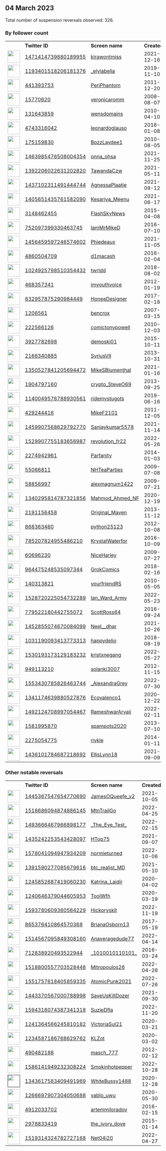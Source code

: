 
## 04 March 2023
Total number of suspension reversals observed: 326.

### By follower count
<table><tr><th></th><th align="left">Twitter ID</th><th align="left">Screen name</th>
<th align="left">Created</th><th align="left">Status</th><th align="left">Suspended</th><th align="left">Followers</th>
<tr><td><a href="https://pbs.twimg.com/profile_images/1636443983990669326/xm-YehdR_normal.jpg"><img src="https://pbs.twimg.com/profile_images/1636443983990669326/xm-YehdR_normal.jpg" width="40px" height="40px" align="center"/></a></td><td><a href="https://twitter.com/intent/user?user_id=1471414739880189955">1471414739880189955</a></td><td><a href="https://twitter.com/kirawontmiss">kirawontmiss</a></td><td>2021-12-16</td><td align="center"></td><td>2022-10-16</td><td>986066</td></tr>
<tr><td><a href="https://pbs.twimg.com/profile_images/1600354057977200642/515pNSK9_normal.jpg"><img src="https://pbs.twimg.com/profile_images/1600354057977200642/515pNSK9_normal.jpg" width="40px" height="40px" align="center"/></a></td><td><a href="https://twitter.com/intent/user?user_id=1193401518206181376">1193401518206181376</a></td><td><a href="https://twitter.com/_elylabella">_elylabella</a></td><td>2019-11-10</td><td align="center"></td><td>2022-12-14</td><td>207078</td></tr>
<tr><td><a href="https://pbs.twimg.com/profile_images/1639090148372512769/v58Xd015_normal.jpg"><img src="https://pbs.twimg.com/profile_images/1639090148372512769/v58Xd015_normal.jpg" width="40px" height="40px" align="center"/></a></td><td><a href="https://twitter.com/intent/user?user_id=441393753">441393753</a></td><td><a href="https://twitter.com/PeriPhantom">PeriPhantom</a></td><td>2011-12-20</td><td align="center"></td><td>2023-02-28</td><td>82550</td></tr>
<tr><td><a href="https://pbs.twimg.com/profile_images/1580335043020562438/5DMH3nRq_normal.jpg"><img src="https://pbs.twimg.com/profile_images/1580335043020562438/5DMH3nRq_normal.jpg" width="40px" height="40px" align="center"/></a></td><td><a href="https://twitter.com/intent/user?user_id=15770620">15770620</a></td><td><a href="https://twitter.com/veronicaromm">veronicaromm</a></td><td>2008-08-07</td><td align="center"></td><td>2022-09-23</td><td>48052</td></tr>
<tr><td><a href="https://pbs.twimg.com/profile_images/1580155034674741249/bCC6MauW_normal.jpg"><img src="https://pbs.twimg.com/profile_images/1580155034674741249/bCC6MauW_normal.jpg" width="40px" height="40px" align="center"/></a></td><td><a href="https://twitter.com/intent/user?user_id=131643859">131643859</a></td><td><a href="https://twitter.com/wensdomains">wensdomains</a></td><td>2010-04-10</td><td align="center"></td><td>2022-10-17</td><td>16868</td></tr>
<tr><td><a href="https://pbs.twimg.com/profile_images/1615635808190435328/CZxsguoc_normal.jpg"><img src="https://pbs.twimg.com/profile_images/1615635808190435328/CZxsguoc_normal.jpg" width="40px" height="40px" align="center"/></a></td><td><a href="https://twitter.com/intent/user?user_id=4743316042">4743316042</a></td><td><a href="https://twitter.com/leonardoglauso">leonardoglauso</a></td><td>2016-01-08</td><td align="center"></td><td>2022-12-01</td><td>16448</td></tr>
<tr><td><a href="https://pbs.twimg.com/profile_images/602814090201796608/F7ixhq2l_normal.jpg"><img src="https://pbs.twimg.com/profile_images/602814090201796608/F7ixhq2l_normal.jpg" width="40px" height="40px" align="center"/></a></td><td><a href="https://twitter.com/intent/user?user_id=175159830">175159830</a></td><td><a href="https://twitter.com/BozzLaydee1">BozzLaydee1</a></td><td>2010-08-05</td><td align="center"></td><td>2023-01-09</td><td>12018</td></tr>
<tr><td><a href="https://pbs.twimg.com/profile_images/1641860422063079425/9h6IdlaL_normal.jpg"><img src="https://pbs.twimg.com/profile_images/1641860422063079425/9h6IdlaL_normal.jpg" width="40px" height="40px" align="center"/></a></td><td><a href="https://twitter.com/intent/user?user_id=1463985476508004354">1463985476508004354</a></td><td><a href="https://twitter.com/onna_ohsa">onna_ohsa</a></td><td>2021-11-25</td><td align="center"></td><td>2022-12-07</td><td>10993</td></tr>
<tr><td><a href="https://pbs.twimg.com/profile_images/1650445420265459712/1f8oSAW2_normal.jpg"><img src="https://pbs.twimg.com/profile_images/1650445420265459712/1f8oSAW2_normal.jpg" width="40px" height="40px" align="center"/></a></td><td><a href="https://twitter.com/intent/user?user_id=1392206022631202820">1392206022631202820</a></td><td><a href="https://twitter.com/TawandaCzw">TawandaCzw</a></td><td>2021-05-11</td><td align="center"></td><td>2023-01-29</td><td>10882</td></tr>
<tr><td><a href="https://pbs.twimg.com/profile_images/1638800732391350273/X_0wQsDA_normal.jpg"><img src="https://pbs.twimg.com/profile_images/1638800732391350273/X_0wQsDA_normal.jpg" width="40px" height="40px" align="center"/></a></td><td><a href="https://twitter.com/intent/user?user_id=1437102311491444744">1437102311491444744</a></td><td><a href="https://twitter.com/AgnessaPlaatje">AgnessaPlaatje</a></td><td>2021-09-12</td><td align="center"></td><td>2022-07-15</td><td>8715</td></tr>
<tr><td><a href="https://pbs.twimg.com/profile_images/1633494881699086339/SiTv38Qp_normal.jpg"><img src="https://pbs.twimg.com/profile_images/1633494881699086339/SiTv38Qp_normal.jpg" width="40px" height="40px" align="center"/></a></td><td><a href="https://twitter.com/intent/user?user_id=1405651435761582090">1405651435761582090</a></td><td><a href="https://twitter.com/Kesariya_Meenu">Kesariya_Meenu</a></td><td>2021-06-17</td><td align="center"></td><td>2022-11-11</td><td>7366</td></tr>
<tr><td><a href="https://pbs.twimg.com/profile_images/1633599503231078400/dTdr59E7_normal.png"><img src="https://pbs.twimg.com/profile_images/1633599503231078400/dTdr59E7_normal.png" width="40px" height="40px" align="center"/></a></td><td><a href="https://twitter.com/intent/user?user_id=3148462455">3148462455</a></td><td><a href="https://twitter.com/FlashSkyNews">FlashSkyNews</a></td><td>2015-04-08</td><td align="center"></td><td>2022-09-26</td><td>6619</td></tr>
<tr><td><a href="https://pbs.twimg.com/profile_images/1627457920861454337/GUyUH75g_normal.jpg"><img src="https://pbs.twimg.com/profile_images/1627457920861454337/GUyUH75g_normal.jpg" width="40px" height="40px" align="center"/></a></td><td><a href="https://twitter.com/intent/user?user_id=752097399330463745">752097399330463745</a></td><td><a href="https://twitter.com/IamMrMikeD">IamMrMikeD</a></td><td>2016-07-10</td><td align="center"></td><td></td><td>6169</td></tr>
<tr><td><a href="https://pbs.twimg.com/profile_images/1587285411340193793/1XvBWYHE_normal.jpg"><img src="https://pbs.twimg.com/profile_images/1587285411340193793/1XvBWYHE_normal.jpg" width="40px" height="40px" align="center"/></a></td><td><a href="https://twitter.com/intent/user?user_id=1456459597246574602">1456459597246574602</a></td><td><a href="https://twitter.com/Phiedeaux">Phiedeaux</a></td><td>2021-11-05</td><td align="center"></td><td>2022-11-21</td><td>5511</td></tr>
<tr><td><a href="https://pbs.twimg.com/profile_images/1620369766912253952/m9CNuXZy_normal.jpg"><img src="https://pbs.twimg.com/profile_images/1620369766912253952/m9CNuXZy_normal.jpg" width="40px" height="40px" align="center"/></a></td><td><a href="https://twitter.com/intent/user?user_id=4860504709">4860504709</a></td><td><a href="https://twitter.com/d1macash">d1macash</a></td><td>2016-02-04</td><td align="center"></td><td>2023-02-17</td><td>5418</td></tr>
<tr><td><a href="https://pbs.twimg.com/profile_images/1637444278635864064/qSBcCOkG_normal.jpg"><img src="https://pbs.twimg.com/profile_images/1637444278635864064/qSBcCOkG_normal.jpg" width="40px" height="40px" align="center"/></a></td><td><a href="https://twitter.com/intent/user?user_id=1024925798510354432">1024925798510354432</a></td><td><a href="https://twitter.com/twrIdd">twrIdd</a></td><td>2018-08-02</td><td align="center"></td><td></td><td>4862</td></tr>
<tr><td><a href="https://pbs.twimg.com/profile_images/1634831354016972800/l_DQJe7o_normal.jpg"><img src="https://pbs.twimg.com/profile_images/1634831354016972800/l_DQJe7o_normal.jpg" width="40px" height="40px" align="center"/></a></td><td><a href="https://twitter.com/intent/user?user_id=468357341">468357341</a></td><td><a href="https://twitter.com/imyouthvoice">imyouthvoice</a></td><td>2012-01-19</td><td align="center"></td><td>2022-05-28</td><td>4789</td></tr>
<tr><td><a href="https://pbs.twimg.com/profile_images/1368773840277368839/_QdMs0tJ_normal.jpg"><img src="https://pbs.twimg.com/profile_images/1368773840277368839/_QdMs0tJ_normal.jpg" width="40px" height="40px" align="center"/></a></td><td><a href="https://twitter.com/intent/user?user_id=832957875290984449">832957875290984449</a></td><td><a href="https://twitter.com/HoneeDesigner">HoneeDesigner</a></td><td>2017-02-18</td><td align="center"></td><td>2022-07-28</td><td>4575</td></tr>
<tr><td><a href="https://pbs.twimg.com/profile_images/1456248654952419333/MifkAkDp_normal.jpg"><img src="https://pbs.twimg.com/profile_images/1456248654952419333/MifkAkDp_normal.jpg" width="40px" height="40px" align="center"/></a></td><td><a href="https://twitter.com/intent/user?user_id=1206561">1206561</a></td><td><a href="https://twitter.com/bencrox">bencrox</a></td><td>2007-03-15</td><td align="center"></td><td>2023-01-16</td><td>4330</td></tr>
<tr><td><a href="https://pbs.twimg.com/profile_images/1210910455994241024/BJkIAG_P_normal.jpg"><img src="https://pbs.twimg.com/profile_images/1210910455994241024/BJkIAG_P_normal.jpg" width="40px" height="40px" align="center"/></a></td><td><a href="https://twitter.com/intent/user?user_id=222566126">222566126</a></td><td><a href="https://twitter.com/comictonypowell">comictonypowell</a></td><td>2010-12-03</td><td align="center"></td><td></td><td>4305</td></tr>
<tr><td><a href="https://pbs.twimg.com/profile_images/1512583027452428293/ZO0ZqKKJ_normal.jpg"><img src="https://pbs.twimg.com/profile_images/1512583027452428293/ZO0ZqKKJ_normal.jpg" width="40px" height="40px" align="center"/></a></td><td><a href="https://twitter.com/intent/user?user_id=3927782698">3927782698</a></td><td><a href="https://twitter.com/demoski01">demoski01</a></td><td>2015-10-11</td><td align="center"></td><td>2022-07-09</td><td>3820</td></tr>
<tr><td><a href="https://pbs.twimg.com/profile_images/1625361422833307648/mqIuKn-b_normal.jpg"><img src="https://pbs.twimg.com/profile_images/1625361422833307648/mqIuKn-b_normal.jpg" width="40px" height="40px" align="center"/></a></td><td><a href="https://twitter.com/intent/user?user_id=2166340885">2166340885</a></td><td><a href="https://twitter.com/SyriusVII">SyriusVII</a></td><td>2013-10-31</td><td align="center"></td><td></td><td>3710</td></tr>
<tr><td><a href="https://pbs.twimg.com/profile_images/1350528205543907331/HA3O1Try_normal.jpg"><img src="https://pbs.twimg.com/profile_images/1350528205543907331/HA3O1Try_normal.jpg" width="40px" height="40px" align="center"/></a></td><td><a href="https://twitter.com/intent/user?user_id=1350527841205694472">1350527841205694472</a></td><td><a href="https://twitter.com/MikeSBlumenthal">MikeSBlumenthal</a></td><td>2021-01-16</td><td align="center"></td><td>2022-08-19</td><td>3626</td></tr>
<tr><td><a href="https://pbs.twimg.com/profile_images/1607840240563019778/UBUNjPoE_normal.jpg"><img src="https://pbs.twimg.com/profile_images/1607840240563019778/UBUNjPoE_normal.jpg" width="40px" height="40px" align="center"/></a></td><td><a href="https://twitter.com/intent/user?user_id=1904797160">1904797160</a></td><td><a href="https://twitter.com/crypto_SteveO69">crypto_SteveO69</a></td><td>2013-09-25</td><td align="center"></td><td>2023-02-10</td><td>3568</td></tr>
<tr><td><a href="https://pbs.twimg.com/profile_images/1631945119061487617/JCtY7HVb_normal.jpg"><img src="https://pbs.twimg.com/profile_images/1631945119061487617/JCtY7HVb_normal.jpg" width="40px" height="40px" align="center"/></a></td><td><a href="https://twitter.com/intent/user?user_id=1140049576788930561">1140049576788930561</a></td><td><a href="https://twitter.com/ridemystugots">ridemystugots</a></td><td>2019-06-16</td><td align="center">🚫</td><td>2022-12-06</td><td>3508</td></tr>
<tr><td><a href="https://pbs.twimg.com/profile_images/480804166105710592/5O1_T088_normal.jpeg"><img src="https://pbs.twimg.com/profile_images/480804166105710592/5O1_T088_normal.jpeg" width="40px" height="40px" align="center"/></a></td><td><a href="https://twitter.com/intent/user?user_id=429244416">429244416</a></td><td><a href="https://twitter.com/MikeF2101">MikeF2101</a></td><td>2011-12-05</td><td align="center"></td><td>2022-11-07</td><td>3453</td></tr>
<tr><td><a href="https://pbs.twimg.com/profile_images/1460598008307847173/wy01p65U_normal.jpg"><img src="https://pbs.twimg.com/profile_images/1460598008307847173/wy01p65U_normal.jpg" width="40px" height="40px" align="center"/></a></td><td><a href="https://twitter.com/intent/user?user_id=1459907568629792770">1459907568629792770</a></td><td><a href="https://twitter.com/Sanjaykumar5578">Sanjaykumar5578</a></td><td>2021-11-14</td><td align="center"></td><td>2022-09-21</td><td>3425</td></tr>
<tr><td><a href="https://pbs.twimg.com/profile_images/1539358170237358082/cWF1m-Ls_normal.jpg"><img src="https://pbs.twimg.com/profile_images/1539358170237358082/cWF1m-Ls_normal.jpg" width="40px" height="40px" align="center"/></a></td><td><a href="https://twitter.com/intent/user?user_id=1529907755183656987">1529907755183656987</a></td><td><a href="https://twitter.com/revolution_fr22">revolution_fr22</a></td><td>2022-05-26</td><td align="center"></td><td>2022-08-22</td><td>3160</td></tr>
<tr><td><a href="https://pbs.twimg.com/profile_images/1131711319722401792/7gbZC_yy_normal.jpg"><img src="https://pbs.twimg.com/profile_images/1131711319722401792/7gbZC_yy_normal.jpg" width="40px" height="40px" align="center"/></a></td><td><a href="https://twitter.com/intent/user?user_id=2274942961">2274942961</a></td><td><a href="https://twitter.com/Parfanity">Parfanity</a></td><td>2014-01-03</td><td align="center"></td><td></td><td>3071</td></tr>
<tr><td><a href="https://pbs.twimg.com/profile_images/975201387003949056/EN8I3jzK_normal.jpg"><img src="https://pbs.twimg.com/profile_images/975201387003949056/EN8I3jzK_normal.jpg" width="40px" height="40px" align="center"/></a></td><td><a href="https://twitter.com/intent/user?user_id=55066811">55066811</a></td><td><a href="https://twitter.com/NHTeaParties">NHTeaParties</a></td><td>2009-07-08</td><td align="center"></td><td></td><td>3011</td></tr>
<tr><td><a href="https://pbs.twimg.com/profile_images/1633191352283410432/3bkfhgZk_normal.jpg"><img src="https://pbs.twimg.com/profile_images/1633191352283410432/3bkfhgZk_normal.jpg" width="40px" height="40px" align="center"/></a></td><td><a href="https://twitter.com/intent/user?user_id=58856997">58856997</a></td><td><a href="https://twitter.com/alexmagnum1422">alexmagnum1422</a></td><td>2009-07-21</td><td align="center"></td><td>2023-02-05</td><td>2924</td></tr>
<tr><td><a href="https://pbs.twimg.com/profile_images/1531328766525464578/GZ3ROwbF_normal.jpg"><img src="https://pbs.twimg.com/profile_images/1531328766525464578/GZ3ROwbF_normal.jpg" width="40px" height="40px" align="center"/></a></td><td><a href="https://twitter.com/intent/user?user_id=1340295814787321856">1340295814787321856</a></td><td><a href="https://twitter.com/Mahmod_Ahmed_NF">Mahmod_Ahmed_NF</a></td><td>2020-12-19</td><td align="center"></td><td>2023-02-27</td><td>2661</td></tr>
<tr><td><a href="https://pbs.twimg.com/profile_images/1237805402198163456/JsSnBi_Y_normal.jpg"><img src="https://pbs.twimg.com/profile_images/1237805402198163456/JsSnBi_Y_normal.jpg" width="40px" height="40px" align="center"/></a></td><td><a href="https://twitter.com/intent/user?user_id=2191156458">2191156458</a></td><td><a href="https://twitter.com/Original_Maven">Original_Maven</a></td><td>2013-11-12</td><td align="center"></td><td></td><td>2626</td></tr>
<tr><td><a href="https://pbs.twimg.com/profile_images/1327387333218459652/kKCaOm9p_normal.jpg"><img src="https://pbs.twimg.com/profile_images/1327387333218459652/kKCaOm9p_normal.jpg" width="40px" height="40px" align="center"/></a></td><td><a href="https://twitter.com/intent/user?user_id=868363460">868363460</a></td><td><a href="https://twitter.com/python25123">python25123</a></td><td>2012-10-08</td><td align="center"></td><td></td><td>2582</td></tr>
<tr><td><a href="https://pbs.twimg.com/profile_images/785210745306742784/Acr0_2Pr_normal.jpg"><img src="https://pbs.twimg.com/profile_images/785210745306742784/Acr0_2Pr_normal.jpg" width="40px" height="40px" align="center"/></a></td><td><a href="https://twitter.com/intent/user?user_id=785207824955486210">785207824955486210</a></td><td><a href="https://twitter.com/KrystalWaterfor">KrystalWaterfor</a></td><td>2016-10-09</td><td align="center"></td><td></td><td>2547</td></tr>
<tr><td><a href="https://pbs.twimg.com/profile_images/1034593670488416256/IyWRkb4u_normal.jpg"><img src="https://pbs.twimg.com/profile_images/1034593670488416256/IyWRkb4u_normal.jpg" width="40px" height="40px" align="center"/></a></td><td><a href="https://twitter.com/intent/user?user_id=60696230">60696230</a></td><td><a href="https://twitter.com/NiceHarley">NiceHarley</a></td><td>2009-07-27</td><td align="center"></td><td>2023-03-01</td><td>2380</td></tr>
<tr><td><a href="https://pbs.twimg.com/profile_images/1635033496660975618/8GQLPb_d_normal.jpg"><img src="https://pbs.twimg.com/profile_images/1635033496660975618/8GQLPb_d_normal.jpg" width="40px" height="40px" align="center"/></a></td><td><a href="https://twitter.com/intent/user?user_id=964475248535097344">964475248535097344</a></td><td><a href="https://twitter.com/GrokComics">GrokComics</a></td><td>2018-02-16</td><td align="center"></td><td>2022-05-26</td><td>2224</td></tr>
<tr><td><a href="https://pbs.twimg.com/profile_images/1648184359533555719/Opb0JZJM_normal.jpg"><img src="https://pbs.twimg.com/profile_images/1648184359533555719/Opb0JZJM_normal.jpg" width="40px" height="40px" align="center"/></a></td><td><a href="https://twitter.com/intent/user?user_id=140313821">140313821</a></td><td><a href="https://twitter.com/yourfriendRS">yourfriendRS</a></td><td>2010-05-05</td><td align="center"></td><td>2022-09-07</td><td>2120</td></tr>
<tr><td><a href="https://pbs.twimg.com/profile_images/1555897622879256577/OJgXA1Sv_normal.jpg"><img src="https://pbs.twimg.com/profile_images/1555897622879256577/OJgXA1Sv_normal.jpg" width="40px" height="40px" align="center"/></a></td><td><a href="https://twitter.com/intent/user?user_id=1528720225054732289">1528720225054732289</a></td><td><a href="https://twitter.com/Ian_Ward_Army">Ian_Ward_Army</a></td><td>2022-05-23</td><td align="center"></td><td>2023-02-07</td><td>2064</td></tr>
<tr><td><a href="https://pbs.twimg.com/profile_images/1635123393724055553/b_0Kz9fL_normal.jpg"><img src="https://pbs.twimg.com/profile_images/1635123393724055553/b_0Kz9fL_normal.jpg" width="40px" height="40px" align="center"/></a></td><td><a href="https://twitter.com/intent/user?user_id=779522180442755072">779522180442755072</a></td><td><a href="https://twitter.com/ScottRoss64">ScottRoss64</a></td><td>2016-09-24</td><td align="center"></td><td></td><td>1989</td></tr>
<tr><td><a href="https://pbs.twimg.com/profile_images/1468583371303309312/PUBbAk-q_normal.jpg"><img src="https://pbs.twimg.com/profile_images/1468583371303309312/PUBbAk-q_normal.jpg" width="40px" height="40px" align="center"/></a></td><td><a href="https://twitter.com/intent/user?user_id=1452855074670084099">1452855074670084099</a></td><td><a href="https://twitter.com/Neel__dhar">Neel__dhar</a></td><td>2021-10-26</td><td align="center"></td><td>2022-09-13</td><td>1983</td></tr>
<tr><td><a href="https://pbs.twimg.com/profile_images/1631107432155082752/DbKFHim3_normal.jpg"><img src="https://pbs.twimg.com/profile_images/1631107432155082752/DbKFHim3_normal.jpg" width="40px" height="40px" align="center"/></a></td><td><a href="https://twitter.com/intent/user?user_id=1031190093413773313">1031190093413773313</a></td><td><a href="https://twitter.com/happydelio">happydelio</a></td><td>2018-08-19</td><td align="center"></td><td>2023-02-22</td><td>1843</td></tr>
<tr><td><a href="https://pbs.twimg.com/profile_images/1656444805415677953/5JhfSo4Y_normal.jpg"><img src="https://pbs.twimg.com/profile_images/1656444805415677953/5JhfSo4Y_normal.jpg" width="40px" height="40px" align="center"/></a></td><td><a href="https://twitter.com/intent/user?user_id=1530193173129183232">1530193173129183232</a></td><td><a href="https://twitter.com/kristxnegang">kristxnegang</a></td><td>2022-05-27</td><td align="center"></td><td>2022-12-28</td><td>1778</td></tr>
<tr><td><a href="https://pbs.twimg.com/profile_images/1583851195352772608/MoHbIbf3_normal.jpg"><img src="https://pbs.twimg.com/profile_images/1583851195352772608/MoHbIbf3_normal.jpg" width="40px" height="40px" align="center"/></a></td><td><a href="https://twitter.com/intent/user?user_id=949113210">949113210</a></td><td><a href="https://twitter.com/solanki3007">solanki3007</a></td><td>2012-11-15</td><td align="center"></td><td>2022-12-25</td><td>1710</td></tr>
<tr><td><a href="https://pbs.twimg.com/profile_images/1628847306031218689/mmdemtQ8_normal.jpg"><img src="https://pbs.twimg.com/profile_images/1628847306031218689/mmdemtQ8_normal.jpg" width="40px" height="40px" align="center"/></a></td><td><a href="https://twitter.com/intent/user?user_id=1553430785826463744">1553430785826463744</a></td><td><a href="https://twitter.com/_AlexandraGrey">_AlexandraGrey</a></td><td>2022-07-30</td><td align="center"></td><td>2023-02-28</td><td>1641</td></tr>
<tr><td><a href="https://pbs.twimg.com/profile_images/1383064341965066242/07b970HY_normal.jpg"><img src="https://pbs.twimg.com/profile_images/1383064341965066242/07b970HY_normal.jpg" width="40px" height="40px" align="center"/></a></td><td><a href="https://twitter.com/intent/user?user_id=1341174639880527876">1341174639880527876</a></td><td><a href="https://twitter.com/Ecovalenco1">Ecovalenco1</a></td><td>2020-12-22</td><td align="center"></td><td>2022-10-10</td><td>1576</td></tr>
<tr><td><a href="https://pbs.twimg.com/profile_images/1590405145648824321/MjXi1JnU_normal.jpg"><img src="https://pbs.twimg.com/profile_images/1590405145648824321/MjXi1JnU_normal.jpg" width="40px" height="40px" align="center"/></a></td><td><a href="https://twitter.com/intent/user?user_id=1492124708997054467">1492124708997054467</a></td><td><a href="https://twitter.com/RameshwarAryaji">RameshwarAryaji</a></td><td>2022-02-11</td><td align="center"></td><td>2022-12-29</td><td>1556</td></tr>
<tr><td><a href="https://pbs.twimg.com/profile_images/1542836478337851400/afYtiiln_normal.jpg"><img src="https://pbs.twimg.com/profile_images/1542836478337851400/afYtiiln_normal.jpg" width="40px" height="40px" align="center"/></a></td><td><a href="https://twitter.com/intent/user?user_id=1581995870">1581995870</a></td><td><a href="https://twitter.com/spampots2020">spampots2020</a></td><td>2013-07-10</td><td align="center"></td><td>2022-11-04</td><td>1546</td></tr>
<tr><td><a href="https://pbs.twimg.com/profile_images/1654883304896704513/2L5WHXsK_normal.jpg"><img src="https://pbs.twimg.com/profile_images/1654883304896704513/2L5WHXsK_normal.jpg" width="40px" height="40px" align="center"/></a></td><td><a href="https://twitter.com/intent/user?user_id=2275054775">2275054775</a></td><td><a href="https://twitter.com/riykle">riykle</a></td><td>2014-01-11</td><td align="center"></td><td></td><td>1533</td></tr>
<tr><td><a href="https://pbs.twimg.com/profile_images/1437985140110680065/nNqhLYA1_normal.jpg"><img src="https://pbs.twimg.com/profile_images/1437985140110680065/nNqhLYA1_normal.jpg" width="40px" height="40px" align="center"/></a></td><td><a href="https://twitter.com/intent/user?user_id=1436101784687218692">1436101784687218692</a></td><td><a href="https://twitter.com/EllisLynn18">EllisLynn18</a></td><td>2021-09-09</td><td align="center"></td><td>2022-11-04</td><td>1451</td></tr>
</table>

### Other notable reversals
<table><tr><th></th><th align="left">Twitter ID</th><th align="left">Screen name</th>
<th align="left">Created</th><th align="left">Status</th><th align="left">Suspended</th><th align="left">Followers</th>
<tr><td><a href="https://pbs.twimg.com/profile_images/1632063458727407617/nrV3n_S4_normal.jpg"><img src="https://pbs.twimg.com/profile_images/1632063458727407617/nrV3n_S4_normal.jpg" width="40px" height="40px" align="center"/></a></td><td><a href="https://twitter.com/intent/user?user_id=1445367547654770690">1445367547654770690</a></td><td><a href="https://twitter.com/JamesOQueefe_v2">JamesOQueefe_v2</a></td><td>2021-10-05</td><td align="center"></td><td>2022-11-29</td><td>212</td></tr>
<tr><td><a href="https://pbs.twimg.com/profile_images/1600972188215136277/ssYkE-eH_normal.jpg"><img src="https://pbs.twimg.com/profile_images/1600972188215136277/ssYkE-eH_normal.jpg" width="40px" height="40px" align="center"/></a></td><td><a href="https://twitter.com/intent/user?user_id=1518686094874886145">1518686094874886145</a></td><td><a href="https://twitter.com/MtnTrailGo">MtnTrailGo</a></td><td>2022-04-25</td><td align="center">🚫</td><td>2022-12-28</td><td>247</td></tr>
<tr><td><a href="https://pbs.twimg.com/profile_images/1504316394132803584/eweDY0Yy_normal.jpg"><img src="https://pbs.twimg.com/profile_images/1504316394132803584/eweDY0Yy_normal.jpg" width="40px" height="40px" align="center"/></a></td><td><a href="https://twitter.com/intent/user?user_id=1493666467966898177">1493666467966898177</a></td><td><a href="https://twitter.com/_The_Eye_Test_">_The_Eye_Test_</a></td><td>2022-02-15</td><td align="center"></td><td>2022-12-09</td><td>41</td></tr>
<tr><td><a href="https://pbs.twimg.com/profile_images/1608237843603652610/1iV88rto_normal.jpg"><img src="https://pbs.twimg.com/profile_images/1608237843603652610/1iV88rto_normal.jpg" width="40px" height="40px" align="center"/></a></td><td><a href="https://twitter.com/intent/user?user_id=1435242253543428097">1435242253543428097</a></td><td><a href="https://twitter.com/HTop75">HTop75</a></td><td>2021-09-07</td><td align="center"></td><td>2023-02-20</td><td>1162</td></tr>
<tr><td><a href="https://pbs.twimg.com/profile_images/1580618697407926278/4mQ6xIMp_normal.jpg"><img src="https://pbs.twimg.com/profile_images/1580618697407926278/4mQ6xIMp_normal.jpg" width="40px" height="40px" align="center"/></a></td><td><a href="https://twitter.com/intent/user?user_id=1578041094947934209">1578041094947934209</a></td><td><a href="https://twitter.com/normieturned">normieturned</a></td><td>2022-10-06</td><td align="center"></td><td>2022-12-27</td><td>65</td></tr>
<tr><td><a href="https://pbs.twimg.com/profile_images/1599179702094430208/MzMdZ43c_normal.jpg"><img src="https://pbs.twimg.com/profile_images/1599179702094430208/MzMdZ43c_normal.jpg" width="40px" height="40px" align="center"/></a></td><td><a href="https://twitter.com/intent/user?user_id=1391590277085679616">1391590277085679616</a></td><td><a href="https://twitter.com/btc_realist_MD">btc_realist_MD</a></td><td>2021-05-10</td><td align="center">👋</td><td>2022-12-24</td><td>196</td></tr>
<tr><td><a href="https://pbs.twimg.com/profile_images/1245853581380485129/tzy0uI2a_normal.jpg"><img src="https://pbs.twimg.com/profile_images/1245853581380485129/tzy0uI2a_normal.jpg" width="40px" height="40px" align="center"/></a></td><td><a href="https://twitter.com/intent/user?user_id=1245852687419060230">1245852687419060230</a></td><td><a href="https://twitter.com/Katrina_Laidir">Katrina_Laidir</a></td><td>2020-04-02</td><td align="center"></td><td>2022-12-25</td><td>138</td></tr>
<tr><td><a href="https://pbs.twimg.com/profile_images/1559255033870307328/aVWreW7j_normal.jpg"><img src="https://pbs.twimg.com/profile_images/1559255033870307328/aVWreW7j_normal.jpg" width="40px" height="40px" align="center"/></a></td><td><a href="https://twitter.com/intent/user?user_id=1240646379044605953">1240646379044605953</a></td><td><a href="https://twitter.com/ToolWfh">ToolWfh</a></td><td>2020-03-19</td><td align="center"></td><td>2022-11-29</td><td>443</td></tr>
<tr><td><a href="https://pbs.twimg.com/profile_images/1647350594217078787/BdbdIq5B_normal.jpg"><img src="https://pbs.twimg.com/profile_images/1647350594217078787/BdbdIq5B_normal.jpg" width="40px" height="40px" align="center"/></a></td><td><a href="https://twitter.com/intent/user?user_id=1593780609360564229">1593780609360564229</a></td><td><a href="https://twitter.com/Hickoryskit">Hickoryskit</a></td><td>2022-11-19</td><td align="center"></td><td>2022-12-08</td><td>117</td></tr>
<tr><td><a href="https://pbs.twimg.com/profile_images/1406055652934356993/Bg39-1x9_normal.jpg"><img src="https://pbs.twimg.com/profile_images/1406055652934356993/Bg39-1x9_normal.jpg" width="40px" height="40px" align="center"/></a></td><td><a href="https://twitter.com/intent/user?user_id=865376410864570368">865376410864570368</a></td><td><a href="https://twitter.com/BrianaOsborn13">BrianaOsborn13</a></td><td>2017-05-19</td><td align="center"></td><td>2022-12-22</td><td>602</td></tr>
<tr><td><a href="https://pbs.twimg.com/profile_images/1514567263541727234/A1AnD2El_normal.png"><img src="https://pbs.twimg.com/profile_images/1514567263541727234/A1AnD2El_normal.png" width="40px" height="40px" align="center"/></a></td><td><a href="https://twitter.com/intent/user?user_id=1514567095849308160">1514567095849308160</a></td><td><a href="https://twitter.com/Anaveragedude77">Anaveragedude77</a></td><td>2022-04-14</td><td align="center"></td><td>2022-12-30</td><td>70</td></tr>
<tr><td><a href="https://pbs.twimg.com/profile_images/1467671665484177413/wt5QsLMT_normal.jpg"><img src="https://pbs.twimg.com/profile_images/1467671665484177413/wt5QsLMT_normal.jpg" width="40px" height="40px" align="center"/></a></td><td><a href="https://twitter.com/intent/user?user_id=712838920493522944">712838920493522944</a></td><td><a href="https://twitter.com/_1010010110101_">_1010010110101_</a></td><td>2016-03-24</td><td align="center"></td><td>2022-11-03</td><td>153</td></tr>
<tr><td><a href="https://pbs.twimg.com/profile_images/1531747483377803265/7uL00IBX_normal.jpg"><img src="https://pbs.twimg.com/profile_images/1531747483377803265/7uL00IBX_normal.jpg" width="40px" height="40px" align="center"/></a></td><td><a href="https://twitter.com/intent/user?user_id=1518800557703528448">1518800557703528448</a></td><td><a href="https://twitter.com/Mitropoulos26">Mitropoulos26</a></td><td>2022-04-26</td><td align="center"></td><td>2022-10-20</td><td>83</td></tr>
<tr><td><a href="https://pbs.twimg.com/profile_images/1552075898370854913/CW2UjiRN_normal.jpg"><img src="https://pbs.twimg.com/profile_images/1552075898370854913/CW2UjiRN_normal.jpg" width="40px" height="40px" align="center"/></a></td><td><a href="https://twitter.com/intent/user?user_id=1551757618405859335">1551757618405859335</a></td><td><a href="https://twitter.com/AtomicPunk2021">AtomicPunk2021</a></td><td>2022-07-26</td><td align="center"></td><td>2022-12-25</td><td>122</td></tr>
<tr><td><a href="https://pbs.twimg.com/profile_images/1443404018529751041/NSsUrpou_normal.jpg"><img src="https://pbs.twimg.com/profile_images/1443404018529751041/NSsUrpou_normal.jpg" width="40px" height="40px" align="center"/></a></td><td><a href="https://twitter.com/intent/user?user_id=1443370567000788998">1443370567000788998</a></td><td><a href="https://twitter.com/SaveUsKillDozer">SaveUsKillDozer</a></td><td>2021-09-30</td><td align="center"></td><td>2023-01-01</td><td>26</td></tr>
<tr><td><a href="https://pbs.twimg.com/profile_images/1637020650085707776/GDPrBF_3_normal.jpg"><img src="https://pbs.twimg.com/profile_images/1637020650085707776/GDPrBF_3_normal.jpg" width="40px" height="40px" align="center"/></a></td><td><a href="https://twitter.com/intent/user?user_id=1594318074387341318">1594318074387341318</a></td><td><a href="https://twitter.com/SuzieDfla">SuzieDfla</a></td><td>2022-11-20</td><td align="center"></td><td>2022-11-28</td><td>1071</td></tr>
<tr><td><a href="https://pbs.twimg.com/profile_images/1241365138969636865/QlRjZhVU_normal.jpg"><img src="https://pbs.twimg.com/profile_images/1241365138969636865/QlRjZhVU_normal.jpg" width="40px" height="40px" align="center"/></a></td><td><a href="https://twitter.com/intent/user?user_id=1241364566245810182">1241364566245810182</a></td><td><a href="https://twitter.com/VictoriaSul21">VictoriaSul21</a></td><td>2020-03-21</td><td align="center"></td><td>2023-02-07</td><td>1233</td></tr>
<tr><td><a href="https://pbs.twimg.com/profile_images/1573711017950994432/BU7VzQsT_normal.jpg"><img src="https://pbs.twimg.com/profile_images/1573711017950994432/BU7VzQsT_normal.jpg" width="40px" height="40px" align="center"/></a></td><td><a href="https://twitter.com/intent/user?user_id=1234587186768629762">1234587186768629762</a></td><td><a href="https://twitter.com/KLZot">KLZot</a></td><td>2020-03-02</td><td align="center"></td><td>2022-12-23</td><td>75</td></tr>
<tr><td><a href="https://pbs.twimg.com/profile_images/1562191028094107648/6_NwLf-H_normal.jpg"><img src="https://pbs.twimg.com/profile_images/1562191028094107648/6_NwLf-H_normal.jpg" width="40px" height="40px" align="center"/></a></td><td><a href="https://twitter.com/intent/user?user_id=490482188">490482188</a></td><td><a href="https://twitter.com/masch_777">masch_777</a></td><td>2012-02-12</td><td align="center"></td><td>2023-02-06</td><td>58</td></tr>
<tr><td><a href="https://pbs.twimg.com/profile_images/1654888547143278593/jJQBHSWe_normal.jpg"><img src="https://pbs.twimg.com/profile_images/1654888547143278593/jJQBHSWe_normal.jpg" width="40px" height="40px" align="center"/></a></td><td><a href="https://twitter.com/intent/user?user_id=1586141949232308224">1586141949232308224</a></td><td><a href="https://twitter.com/Smokinhotpepper">Smokinhotpepper</a></td><td>2022-10-28</td><td align="center"></td><td>2023-01-10</td><td>540</td></tr>
<tr><td><a href=""><img src="" width="40px" height="40px" align="center"/></a></td><td><a href="https://twitter.com/intent/user?user_id=1343617583409491969">1343617583409491969</a></td><td><a href="https://twitter.com/WhiteBussy1488">WhiteBussy1488</a></td><td>2020-12-28</td><td align="center"></td><td>2023-02-06</td><td>67</td></tr>
<tr><td><a href="https://pbs.twimg.com/profile_images/1585561955464626176/U29fZvPB_normal.jpg"><img src="https://pbs.twimg.com/profile_images/1585561955464626176/U29fZvPB_normal.jpg" width="40px" height="40px" align="center"/></a></td><td><a href="https://twitter.com/intent/user?user_id=1266697907304050688">1266697907304050688</a></td><td><a href="https://twitter.com/vablo_uwu">vablo_uwu</a></td><td>2020-05-30</td><td align="center"></td><td>2022-12-19</td><td>175</td></tr>
<tr><td><a href="https://pbs.twimg.com/profile_images/1384264044916264963/hzZ4_JhT_normal.jpg"><img src="https://pbs.twimg.com/profile_images/1384264044916264963/hzZ4_JhT_normal.jpg" width="40px" height="40px" align="center"/></a></td><td><a href="https://twitter.com/intent/user?user_id=4912033702">4912033702</a></td><td><a href="https://twitter.com/artemmiloradov">artemmiloradov</a></td><td>2016-02-15</td><td align="center"></td><td>2022-12-18</td><td>132</td></tr>
<tr><td><a href="https://pbs.twimg.com/profile_images/1558299242518745091/JzhHtgK9_normal.jpg"><img src="https://pbs.twimg.com/profile_images/1558299242518745091/JzhHtgK9_normal.jpg" width="40px" height="40px" align="center"/></a></td><td><a href="https://twitter.com/intent/user?user_id=2978833419">2978833419</a></td><td><a href="https://twitter.com/the_ivory_dove">the_ivory_dove</a></td><td>2015-01-14</td><td align="center"></td><td>2022-10-12</td><td>226</td></tr>
<tr><td><a href="https://pbs.twimg.com/profile_images/1519315050632302592/LurqQNH3_normal.jpg"><img src="https://pbs.twimg.com/profile_images/1519315050632302592/LurqQNH3_normal.jpg" width="40px" height="40px" align="center"/></a></td><td><a href="https://twitter.com/intent/user?user_id=1519314324782727168">1519314324782727168</a></td><td><a href="https://twitter.com/Net04i20">Net04i20</a></td><td>2022-04-27</td><td align="center"></td><td>2022-12-14</td><td>208</td></tr>
</table>
